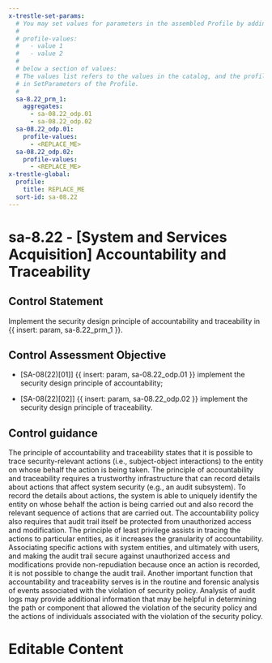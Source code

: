 ```yaml
---
x-trestle-set-params:
  # You may set values for parameters in the assembled Profile by adding
  #
  # profile-values:
  #   - value 1
  #   - value 2
  #
  # below a section of values:
  # The values list refers to the values in the catalog, and the profile-values represent values
  # in SetParameters of the Profile.
  #
  sa-8.22_prm_1:
    aggregates:
      - sa-08.22_odp.01
      - sa-08.22_odp.02
  sa-08.22_odp.01:
    profile-values:
      - <REPLACE_ME>
  sa-08.22_odp.02:
    profile-values:
      - <REPLACE_ME>
x-trestle-global:
  profile:
    title: REPLACE_ME
  sort-id: sa-08.22
---
```


# sa-8.22 - \[System and Services Acquisition\] Accountability and Traceability

## Control Statement

Implement the security design principle of accountability and traceability in {{ insert: param, sa-8.22_prm_1 }}.

## Control Assessment Objective

- \[SA-08(22)[01]\] {{ insert: param, sa-08.22_odp.01 }} implement the security design principle of accountability;

- \[SA-08(22)[02]\] {{ insert: param, sa-08.22_odp.02 }} implement the security design principle of traceability.

## Control guidance

The principle of accountability and traceability states that it is possible to trace security-relevant actions (i.e., subject-object interactions) to the entity on whose behalf the action is being taken. The principle of accountability and traceability requires a trustworthy infrastructure that can record details about actions that affect system security (e.g., an audit subsystem). To record the details about actions, the system is able to uniquely identify the entity on whose behalf the action is being carried out and also record the relevant sequence of actions that are carried out. The accountability policy also requires that audit trail itself be protected from unauthorized access and modification. The principle of least privilege assists in tracing the actions to particular entities, as it increases the granularity of accountability. Associating specific actions with system entities, and ultimately with users, and making the audit trail secure against unauthorized access and modifications provide non-repudiation because once an action is recorded, it is not possible to change the audit trail. Another important function that accountability and traceability serves is in the routine and forensic analysis of events associated with the violation of security policy. Analysis of audit logs may provide additional information that may be helpful in determining the path or component that allowed the violation of the security policy and the actions of individuals associated with the violation of the security policy.

# Editable Content

<!-- Make additions and edits below -->
<!-- The above represents the contents of the control as received by the profile, prior to additions. -->
<!-- If the profile makes additions to the control, they will appear below. -->
<!-- The above markdown may not be edited but you may edit the content below, and/or introduce new additions to be made by the profile. -->
<!-- If there is a yaml header at the top, parameter values may be edited. Use --set-parameters to incorporate the changes during assembly. -->
<!-- The content here will then replace what is in the profile for this control, after running profile-assemble. -->
<!-- The current profile has no added parts for this control, but you may add new ones here. -->
<!-- Each addition must have a heading either of the form ## Control my_addition_name -->
<!-- or ## Part a. (where the a. refers to one of the control statement labels.) -->
<!-- "## Control" parts are new parts added after the statement part. -->
<!-- "## Part" parts are new parts added into the top-level statement part with that label. -->
<!-- Subparts may be added with nested hash levels of the form ### My Subpart Name -->
<!-- underneath the parent ## Control or ## Part being added -->
<!-- See https://ibm.github.io/compliance-trestle/tutorials/ssp_profile_catalog_authoring/ssp_profile_catalog_authoring for guidance. -->
